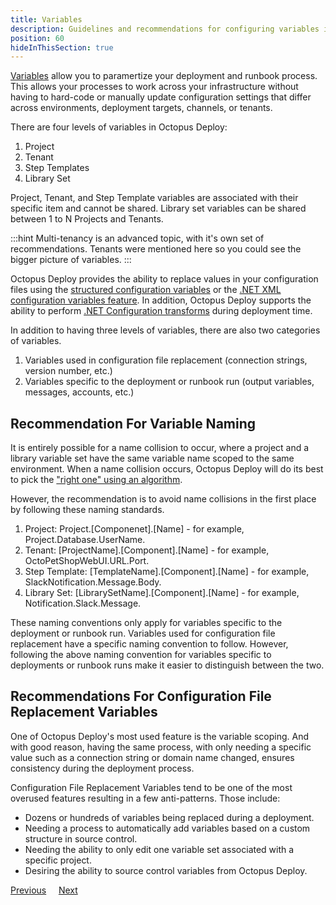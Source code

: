 ```yaml
---
title: Variables
description: Guidelines and recommendations for configuring variables in Octopus Deploy.
position: 60
hideInThisSection: true
---
```


[Variables](/docs/projects/variables/index.md) allow you to paramertize your deployment and runbook process.  This allows your processes to work across your infrastructure without having to hard-code or manually update configuration settings that differ across environments, deployment targets, channels, or tenants.

There are four levels of variables in Octopus Deploy:

1. Project 
2. Tenant 
3. Step Templates
4. Library Set

Project, Tenant, and Step Template variables are associated with their specific item and cannot be shared.  Library set variables can be shared between 1 to N Projects and Tenants.

:::hint
Multi-tenancy is an advanced topic, with it's own set of recommendations.  Tenants were mentioned here so you could see the bigger picture of variables.
:::

Octopus Deploy provides the ability to replace values in your configuration files using the [structured configuration variables](/docs/projects/steps/configuration-features/structured-configuration-variables-feature.md) or the [.NET XML configuration variables feature](/docs/projects/steps/configuration-features/xml-configuration-variables-feature.md).  In addition, Octopus Deploy supports the ability to perform [.NET Configuration transforms](/docs/projects/steps/configuration-features/configuration-transforms.md) during deployment time.

In addition to having three levels of variables, there are also two categories of variables.

1. Variables used in configuration file replacement (connection strings, version number, etc.)
2. Variables specific to the deployment or runbook run (output variables, messages, accounts, etc.)

## Recommendation For Variable Naming

It is entirely possible for a name collision to occur, where a project and a library variable set have the same variable name scoped to the same environment.  When a name collision occurs, Octopus Deploy will do its best to pick the ["right one" using an algorithm](//docs/projects/variables/index.md#Scopingvariables-Scopespecificity).

However, the recommendation is to avoid name collisions in the first place by following these naming standards.

1. Project: Project.[Componenet].[Name] - for example, Project.Database.UserName.
2. Tenant: [ProjectName].[Component].[Name] - for example, OctoPetShopWebUI.URL.Port.
3. Step Template: [TemplateName].[Component].[Name] - for example, SlackNotification.Message.Body.
4. Library Set: [LibrarySetName].[Component].[Name] - for example, Notification.Slack.Message.

These naming conventions only apply for variables specific to the deployment or runbook run.  Variables used for configuration file replacement have a specific naming convention to follow.  However, following the above naming convention for variables specific to deployments or runbook runs make it easier to distinguish between the two.

## Recommendations For Configuration File Replacement Variables

One of Octopus Deploy's most used feature is the variable scoping.  And with good reason, having the same process, with only needing a specific value such as a connection string or domain name changed, ensures consistency during the deployment process.  

Configuration File Replacement Variables tend to be one of the most overused features resulting in a few anti-patterns.  Those include:

- Dozens or hundreds of variables being replaced during a deployment.
- Needing a process to automatically add variables based on a custom structure in source control.
- Needing the ability to only edit one variable set associated with a specific project.
- Desiring the ability to source control variables from Octopus Deploy.



<span><a class="btn btn-outline-dark" href="/docs/getting-started/best-practices/project-and-project-groups">Previous</a></span>&nbsp;&nbsp;&nbsp;&nbsp;&nbsp;<span><a class="btn btn-success" href="/docs/getting-started/best-practices/library">Next</a></span>
